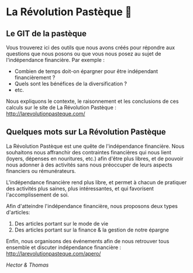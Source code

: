 # La Révolution Pastèque :watermelon:
## Le GIT de la pastèque
Vous trouverez ici des outils que nous avons créés pour répondre aux questions que nous posons ou que vous nous posez au sujet de l'indépendance financière. Par exemple :
- Combien de temps doit-on épargner pour être indépendant financièrement ?
- Quels sont les bénéfices de la diversification ?
- etc.

Nous expliquons le contexte, le raisonnement et les conclusions de ces calculs sur le site de La Révolution Pastèque : http://larevolutionpasteque.com/

## Quelques mots sur La Révolution Pastèque
La Révolution Pastèque est une quête de l'indépendance financière. Nous souhaitons nous affranchir des contraintes financières qui nous lient (loyers, dépenses en nouritures, etc.) afin d'être plus libres, et de pouvoir nous adonner à des activités sans nous préoccuper de leurs aspects financiers ou rémunérateurs.

L'indépendance financière rend plus libre, et permet à chacun de pratiquer des activités plus saines, plus intéressantes, et qui favorisent l'accomplissement de soi.

Afin d'atteindre l'indépendance financière, nous proposons deux types d'articles:
1. Des articles portant sur le mode de vie
2. Des articles portant sur la finance & la gestion de notre épargne

Enfin, nous organisons des événements afin de nous retrouver tous ensemble et discuter indépendance financière : http://larevolutionpasteque.com/apero/

<i>Hector & Thomas</i>
